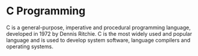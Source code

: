 # C Programming

C is a general-purpose, imperative and procedural programming language, developed in 1972 by Dennis Ritchie. C is the most widely used and popular language and is used to develop system software, language compilers and operating systems.
